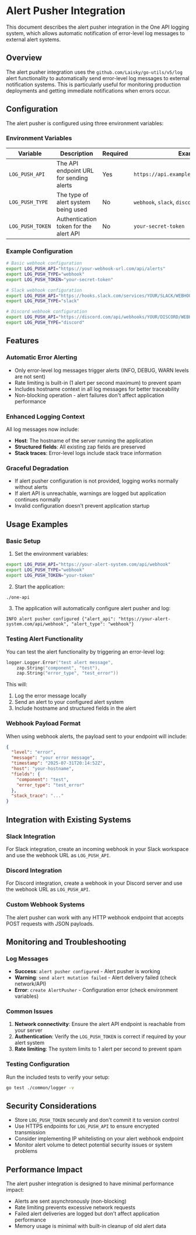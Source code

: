 # Alert Pusher Integration

This document describes the alert pusher integration in the One API logging system, which allows automatic notification of error-level log messages to external alert systems.

## Overview

The alert pusher integration uses the `github.com/Laisky/go-utils/v5/log` alert functionality to automatically send error-level log messages to external notification systems. This is particularly useful for monitoring production deployments and getting immediate notifications when errors occur.

## Configuration

The alert pusher is configured using three environment variables:

### Environment Variables

| Variable         | Description                             | Required | Example                                  |
| ---------------- | --------------------------------------- | -------- | ---------------------------------------- |
| `LOG_PUSH_API`   | The API endpoint URL for sending alerts | Yes      | `https://api.example.com/webhook/alerts` |
| `LOG_PUSH_TYPE`  | The type of alert system being used     | No       | `webhook`, `slack`, `discord`, etc.      |
| `LOG_PUSH_TOKEN` | Authentication token for the alert API  | No       | `your-secret-token`                      |

### Example Configuration

```bash
# Basic webhook configuration
export LOG_PUSH_API="https://your-webhook-url.com/api/alerts"
export LOG_PUSH_TYPE="webhook"
export LOG_PUSH_TOKEN="your-secret-token"

# Slack webhook configuration
export LOG_PUSH_API="https://hooks.slack.com/services/YOUR/SLACK/WEBHOOK"
export LOG_PUSH_TYPE="slack"

# Discord webhook configuration
export LOG_PUSH_API="https://discord.com/api/webhooks/YOUR/DISCORD/WEBHOOK"
export LOG_PUSH_TYPE="discord"
```

## Features

### Automatic Error Alerting

- Only error-level log messages trigger alerts (INFO, DEBUG, WARN levels are not sent)
- Rate limiting is built-in (1 alert per second maximum) to prevent spam
- Includes hostname context in all log messages for better traceability
- Non-blocking operation - alert failures don't affect application performance

### Enhanced Logging Context

All log messages now include:

- **Host**: The hostname of the server running the application
- **Structured fields**: All existing zap fields are preserved
- **Stack traces**: Error-level logs include stack trace information

### Graceful Degradation

- If alert pusher configuration is not provided, logging works normally without alerts
- If alert API is unreachable, warnings are logged but application continues normally
- Invalid configuration doesn't prevent application startup

## Usage Examples

### Basic Setup

1. Set the environment variables:

```bash
export LOG_PUSH_API="https://your-alert-system.com/api/webhook"
export LOG_PUSH_TYPE="webhook"
export LOG_PUSH_TOKEN="your-token"
```

2. Start the application:

```bash
./one-api
```

3. The application will automatically configure alert pusher and log:

```
INFO alert pusher configured {"alert_api": "https://your-alert-system.com/api/webhook", "alert_type": "webhook"}
```

### Testing Alert Functionality

You can test the alert functionality by triggering an error-level log:

```go
logger.Logger.Error("test alert message",
    zap.String("component", "test"),
    zap.String("error_type", "test_error"))
```

This will:

1. Log the error message locally
2. Send an alert to your configured alert system
3. Include hostname and structured fields in the alert

### Webhook Payload Format

When using webhook alerts, the payload sent to your endpoint will include:

```json
{
  "level": "error",
  "message": "your error message",
  "timestamp": "2025-07-31T20:14:52Z",
  "host": "your-hostname",
  "fields": {
    "component": "test",
    "error_type": "test_error"
  },
  "stack_trace": "..."
}
```

## Integration with Existing Systems

### Slack Integration

For Slack integration, create an incoming webhook in your Slack workspace and use the webhook URL as `LOG_PUSH_API`.

### Discord Integration

For Discord integration, create a webhook in your Discord server and use the webhook URL as `LOG_PUSH_API`.

### Custom Webhook Systems

The alert pusher can work with any HTTP webhook endpoint that accepts POST requests with JSON payloads.

## Monitoring and Troubleshooting

### Log Messages

- **Success**: `alert pusher configured` - Alert pusher is working
- **Warning**: `send alert mutation failed` - Alert delivery failed (check network/API)
- **Error**: `create AlertPusher` - Configuration error (check environment variables)

### Common Issues

1. **Network connectivity**: Ensure the alert API endpoint is reachable from your server
2. **Authentication**: Verify the `LOG_PUSH_TOKEN` is correct if required by your alert system
3. **Rate limiting**: The system limits to 1 alert per second to prevent spam

### Testing Configuration

Run the included tests to verify your setup:

```bash
go test ./common/logger -v
```

## Security Considerations

- Store `LOG_PUSH_TOKEN` securely and don't commit it to version control
- Use HTTPS endpoints for `LOG_PUSH_API` to ensure encrypted transmission
- Consider implementing IP whitelisting on your alert webhook endpoint
- Monitor alert volume to detect potential security issues or system problems

## Performance Impact

The alert pusher integration is designed to have minimal performance impact:

- Alerts are sent asynchronously (non-blocking)
- Rate limiting prevents excessive network requests
- Failed alert deliveries are logged but don't affect application performance
- Memory usage is minimal with built-in cleanup of old alert data
